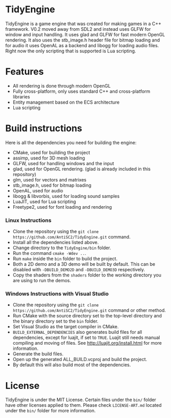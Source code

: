 # TidyEngine
TidyEngine is a game engine that was created for making games in a C++ framework. V0.2 moved away from SDL2 and instead uses GLFW for window and input handling. It uses glad and GLFW for fast modern OpenGL rendering. It also uses the stb_image.h header file for bitmap loading and for audio it uses OpenAL as a backend and libogg for loading audio files. Right now the only scripting that is supported is Lua scripting.

# Features
- All rendering is done through modern OpenGL
- Fully cross-platform, only uses standard C++ and cross-platform libraries
- Entity management based on the ECS architecture
- Lua scripting

# Build instructions
Here is all the dependencies you need for building the engine:

- CMake, used for building the project
- assimp, used for 3D mesh loading
- GLFW, used for handling windows and the input
- glad, used for OpenGL rendering. (glad is already included in this repository)
- glm, used for vectors and matrixes
- stb_image.h, used for bitmap loading
- OpenAL, used for audio
- libogg & libvorbis, used for loading sound samples
- LuaJIT, used for Lua scripting
- Freetype2, used for font loading and rendering

<h3>Linux Instructions</h3>

- Clone the repository using the `git clone https://github.com/AntiSC2/TidyEngine.git` command.
- Install all the dependencies listed above.
- Change directory to the `TidyEngine/bin` folder.
- Run the command `cmake -Wdev ..`.
- Run `make` inside the `bin` folder to build the project.
- Both a 2D demo and a 3D demo will be built by default. This can be disabled with `-DBUILD_DEMO2D` and  `-DBUILD_DEMO3D` respectively.
- Copy the shaders from the `shaders` folder to the working directory you are using to run the demos.

<h3>Windows Instructions with Visual Studio</h3>

- Clone the repository using the `git clone https://github.com/AntiSC2/TidyEngine.git` command or other method.
- Run CMake with the source directory set to the top-level directory and the binary directory set to the `bin` folder.
- Set Visual Studio as the target compiler in CMake.
- `BUILD_EXTERNAL_DEPENDENCIES` also generates build files for all dependencies, except for luajit, if set to `TRUE`. Luajit still needs manual compiling and moving of files. See http://luajit.org/install.html for more information.
- Generate the build files.
- Open up the generated ALL_BUILD.vcproj and build the project.
- By default this will also build most of the dependencies.

# License
TidyEngine is under the MIT License. Certain files under the `bin/` folder have other licenses applied to them. Please check `LICENSE-ART.md` located under the `bin/` folder for more information.
